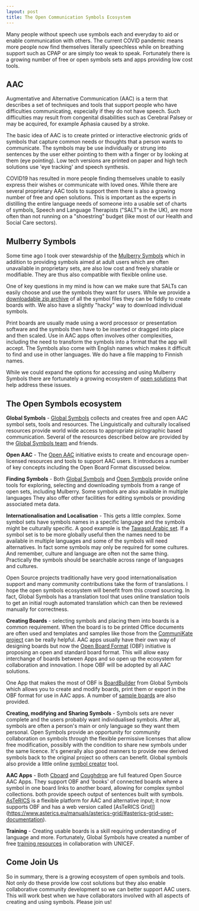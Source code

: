 ```yaml
---
layout: post
title: The Open Communication Symbols Ecosystem
---
```


<div class="message">
Many people without speech use symbols each and everyday to aid or enable communication with others. The current COVID pandemic means more people now find themselves literally speechless while on breathing support such as CPAP or are simply too weak to speak. Fortunately there is a growing number of free or open symbols sets and apps providing low cost tools.
</div>

## AAC

Augmentative and Alternative Communication (AAC) is a term that describes a set of techniques and tools that support people who have difficulties communicating, especially if they do not have speech. Such difficulties may result from congenital disabilities such as Cerebral Palsey or may be acquired, for example Aphasia caused by a stroke.

The basic idea of AAC is to create printed or interactive electronic grids of symbols that capture common needs or thoughts that a person wants to communicate. The symbols may be use individually or strung into sentences by the user either pointing to them with a finger or by looking at them (eye pointing). Low tech versions are printed on paper and high tech solutions use 'eye tracking' and speech synthesis.

COVID19 has resulted in more people finding themselves unable to easily express their wishes or communicate with loved ones. While there are several proprietary AAC tools to support them there is also a growing number of free and open solutions. This is important as the experts in distilling the entire language needs of someone into a usable set of charts of symbols, Speech and Language Therapists ("SALT"s in the UK), are more often than not running on a "shoestring" budget (like most of our Health and Social Care sectors).

## Mulberry Symbols

Some time ago I took over stewardship of the [Mulberry Symbols](https://mulberrysymbols.org/) which in addition to providing symbols aimed at adult users which are often unavailable in proprietary sets, are also low cost and freely sharable or modifiable. They are thus also compatible with flexible online use.

One of key questions in my mind is how can we make sure that SALTs can easily choose and use the symbols they want for users. While we provide a [downloadable zip archive](https://mulberrysymbols.org/#downloads) of all the symbol files they can be fiddly to create boards with. We also have a slightly "hacky" way to download individual symbols.

Print boards are usually made using a word processor or presentation software and the symbols then have to be inserted or dragged into place and then scaled. Use in AAC apps often involves other complexities, including the need to transform the symbols into a format that the app will accept. The Symbols also come with English names which makes it difficult to find and use in other languages. We do have a file mapping to Finnish names.

While we could expand the options for accessing and using Mulberry Symbols there are fortunately a growing ecosystem of [open solutions](https://mulberrysymbols.org/#the-symbols-in-use) that help address these issues.

## The Open Symbols ecosystem

**Global Symbols** - [Global Symbols](https://blog.globalsymbols.com) collects and creates free and open AAC symbol sets, tools and resources. The Linguistically and culturally localised resources provide world wide access to appropriate pictographic based communication. Several of the resources described below are provided by the [Global Symbols team](https://blog.globalsymbols.com/en/about/) and friends.

**Open AAC** - The [Open AAC](https://www.openaac.org/) initiative exists to create and encourage open-licensed resources and tools to support AAC users. It introduces a number of key concepts including the Open Board Format discussed below.

**Finding Symbols** - Both [Global Symbols](https://blog.globalsymbols.com) and [Open Symbols](https://www.opensymbols.org/) provide online tools for exploring, selecting and downloading symbols from a range of open sets, including Mulberry. Some symbols are also available in multiple languages They also offer other facilities for editing symbols or providing associated meta data.

**Internationalisation and Localisation** - This gets a little complex. Some symbol sets have symbols names in a specific language and the symbols might be culturally specific. A good example is the [Tawasol Arabic set](https://globalsymbols.com/symbolsets/tawasol?locale=en). If a symbol set is to be more globally useful then the names need to be available in multiple languages and some of the symbols will need alternatives. In fact some symbols may only be required for some cultures. And remember, culture and language are often not the same thing. Practically the symbols should be searchable across range of languages and cultures.

Open Source projects traditionally have very good internationalisation support and many community contributions take the form of translations. I hope the open symbols ecosystem will benefit from this crowd sourcing. In fact, Global Symbols has a translation tool that uses online translation tools to get an initial rough automated translation which can then be reviewed manually for correctness.

**Creating Boards** - selecting symbols and placing them into boards is a common requirement. When the board is to be printed Office documents are often used and templates and samples like those from the [CommuniKate project](http://communikate.equalitytime.co.uk/) can be really helpful. AAC apps usually have their own way of designing boards but now the [Open Board Format](https://www.openboardformat.org/) (OBF) initiative is proposing an open and standard board format. This will allow easy interchange of boards between Apps and so  open up the ecosystem for collaboration and innovation. I hope OBF will be adopted by all AAC solutions.

One App that makes the most of OBF is [BoardBuilder](https://globalsymbols.com/boardbuilder) from Global Symbols which allows you to create and modify boards, print them or export in the OBF format for use in AAC apps. A number of [sample boards](https://blog.globalsymbols.com/en/resources/symbolcharts/) are also provided.

**Creating, modifying and Sharing Symbols** - Symbols sets are never complete and the users probably want individualised symbols. After all, symbols are often a person's main or only language so they want them personal. Open Symbols provide an opportunity for community collaboration on symbols through the flexible permissive licenses that allow free modification, possibly with the condition to share new symbols under the same licence. It's generally also good manners to provide new derived symbols back to the original project so others can benefit. Global symbols also provide a little online [symbol creator](https://blog.globalsymbols.com/en/create-symbols/) tool.

**AAC Apps** - Both [Cboard](https://www.cboard.io/) and [Coughdrop](https://www.coughdrop.com/) are full featured Open Source AAC Apps. They support OBF and 'books' of connected boards where a symbol in one board links to another board, allowing for complex symbol collections. both provide speech output of sentences built with symbols. [AsTeRICS](https://project.asterics.eu) is a flexible platform for AAC and alternative input; it now supports OBF and has a web version called [AsTeRICS Grid]](https://www.asterics.eu/manuals/asterics-grid/#asterics-grid-user-documentation).

**Training** - Creating usable boards is a skill requiring understanding of language and more. Fortunately, Global Symbols have created a number of free [training resources](https://training.globalsymbols.com/) in collaboration with UNICEF.

## Come Join Us

So in summary, there is a growing ecosystem of open symbols and tools. Not only do these provide low cost solutions but they also enable collaborative community development so we can better support AAC users. This will work best when we have collaborators involved with all aspects of creating and using symbols. Please join us!
